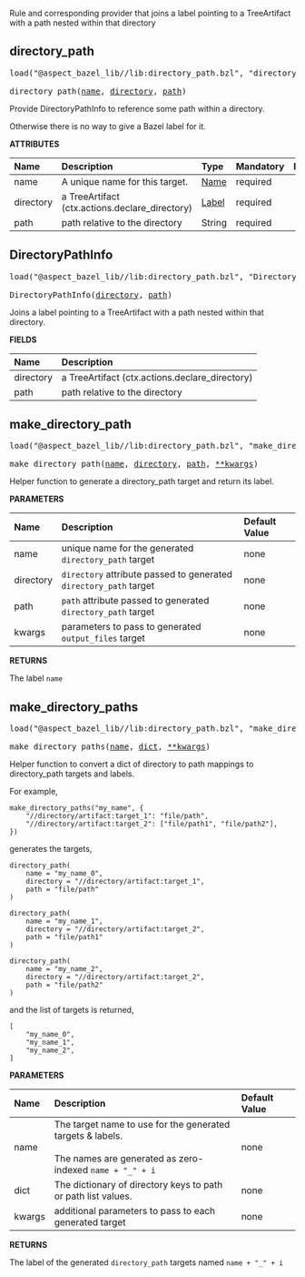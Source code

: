 <!-- Generated with Stardoc: http://skydoc.bazel.build -->

Rule and corresponding provider that joins a label pointing to a TreeArtifact
with a path nested within that directory

<a id="directory_path"></a>

## directory_path

<pre>
load("@aspect_bazel_lib//lib:directory_path.bzl", "directory_path")

directory_path(<a href="#directory_path-name">name</a>, <a href="#directory_path-directory">directory</a>, <a href="#directory_path-path">path</a>)
</pre>

Provide DirectoryPathInfo to reference some path within a directory.

Otherwise there is no way to give a Bazel label for it.

**ATTRIBUTES**


| Name  | Description | Type | Mandatory | Default |
| :------------- | :------------- | :------------- | :------------- | :------------- |
| <a id="directory_path-name"></a>name |  A unique name for this target.   | <a href="https://bazel.build/concepts/labels#target-names">Name</a> | required |  |
| <a id="directory_path-directory"></a>directory |  a TreeArtifact (ctx.actions.declare_directory)   | <a href="https://bazel.build/concepts/labels">Label</a> | required |  |
| <a id="directory_path-path"></a>path |  path relative to the directory   | String | required |  |


<a id="DirectoryPathInfo"></a>

## DirectoryPathInfo

<pre>
load("@aspect_bazel_lib//lib:directory_path.bzl", "DirectoryPathInfo")

DirectoryPathInfo(<a href="#DirectoryPathInfo-directory">directory</a>, <a href="#DirectoryPathInfo-path">path</a>)
</pre>

Joins a label pointing to a TreeArtifact with a path nested within that directory.

**FIELDS**

| Name  | Description |
| :------------- | :------------- |
| <a id="DirectoryPathInfo-directory"></a>directory |  a TreeArtifact (ctx.actions.declare_directory)    |
| <a id="DirectoryPathInfo-path"></a>path |  path relative to the directory    |


<a id="make_directory_path"></a>

## make_directory_path

<pre>
load("@aspect_bazel_lib//lib:directory_path.bzl", "make_directory_path")

make_directory_path(<a href="#make_directory_path-name">name</a>, <a href="#make_directory_path-directory">directory</a>, <a href="#make_directory_path-path">path</a>, <a href="#make_directory_path-kwargs">**kwargs</a>)
</pre>

Helper function to generate a directory_path target and return its label.

**PARAMETERS**


| Name  | Description | Default Value |
| :------------- | :------------- | :------------- |
| <a id="make_directory_path-name"></a>name |  unique name for the generated `directory_path` target   |  none |
| <a id="make_directory_path-directory"></a>directory |  `directory` attribute passed to generated `directory_path` target   |  none |
| <a id="make_directory_path-path"></a>path |  `path` attribute passed to generated `directory_path` target   |  none |
| <a id="make_directory_path-kwargs"></a>kwargs |  parameters to pass to generated `output_files` target   |  none |

**RETURNS**

The label `name`


<a id="make_directory_paths"></a>

## make_directory_paths

<pre>
load("@aspect_bazel_lib//lib:directory_path.bzl", "make_directory_paths")

make_directory_paths(<a href="#make_directory_paths-name">name</a>, <a href="#make_directory_paths-dict">dict</a>, <a href="#make_directory_paths-kwargs">**kwargs</a>)
</pre>

Helper function to convert a dict of directory to path mappings to directory_path targets and labels.

For example,

```
make_directory_paths("my_name", {
    "//directory/artifact:target_1": "file/path",
    "//directory/artifact:target_2": ["file/path1", "file/path2"],
})
```

generates the targets,

```
directory_path(
    name = "my_name_0",
    directory = "//directory/artifact:target_1",
    path = "file/path"
)

directory_path(
    name = "my_name_1",
    directory = "//directory/artifact:target_2",
    path = "file/path1"
)

directory_path(
    name = "my_name_2",
    directory = "//directory/artifact:target_2",
    path = "file/path2"
)
```

and the list of targets is returned,

```
[
    "my_name_0",
    "my_name_1",
    "my_name_2",
]
```


**PARAMETERS**


| Name  | Description | Default Value |
| :------------- | :------------- | :------------- |
| <a id="make_directory_paths-name"></a>name |  The target name to use for the generated targets & labels.<br><br>The names are generated as zero-indexed `name + "_" + i`   |  none |
| <a id="make_directory_paths-dict"></a>dict |  The dictionary of directory keys to path or path list values.   |  none |
| <a id="make_directory_paths-kwargs"></a>kwargs |  additional parameters to pass to each generated target   |  none |

**RETURNS**

The label of the generated `directory_path` targets named `name + "_" + i`


